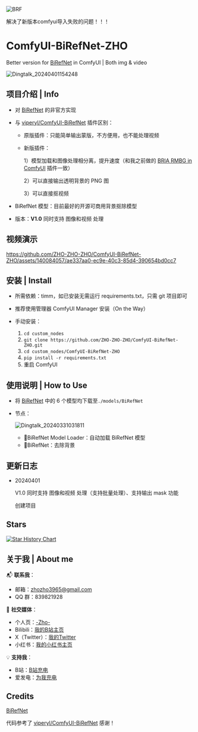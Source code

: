 ![BRF](https://github.com/ZHO-ZHO-ZHO/ComfyUI-BiRefNet-ZHO/assets/140084057/ad43b70b-370b-49ca-94df-46039a224ce5)

解决了新版本comfyui导入失败的问题！！！


# ComfyUI-BiRefNet-ZHO

Better version for [BiRefNet](https://github.com/zhengpeng7/birefnet) in ComfyUI | Both img & video

![Dingtalk_20240401154248](https://github.com/ZHO-ZHO-ZHO/ComfyUI-BiRefNet-ZHO/assets/140084057/1d72a017-5dc5-482e-a0c7-284d14b807b7)


## 项目介绍 | Info

- 对 [BiRefNet](https://github.com/zhengpeng7/birefnet) 的非官方实现

- 与 [viperyl/ComfyUI-BiRefNet](https://github.com/viperyl/ComfyUI-BiRefNet) 插件区别：
  
   - 原版插件：只能简单输出蒙版，不方便用，也不能处理视频
     
   - 新版插件：
     
      1）模型加载和图像处理相分离，提升速度（和我之前做的 [BRIA RMBG in ComfyUI](https://github.com/ZHO-ZHO-ZHO/ComfyUI-BRIA_AI-RMBG) 插件一致）
 
      2）可以直接输出透明背景的 PNG 图
     
      3）可以直接抠视频

- BiRefNet 模型：目前最好的开源可商用背景抠除模型

- 版本：**V1.0** 同时支持 图像和视频 处理


## 视频演示


https://github.com/ZHO-ZHO-ZHO/ComfyUI-BiRefNet-ZHO/assets/140084057/ae337aa0-ec9e-40c3-85d4-390654bd0cc7


## 安装 | Install

- 所需依赖：timm，如已安装无需运行 requirements.txt，只需 git 项目即可

- 推荐使用管理器 ComfyUI Manager 安装（On the Way）

- 手动安装：
    1. `cd custom_nodes`
    2. `git clone https://github.com/ZHO-ZHO-ZHO/ComfyUI-BiRefNet-ZHO.git`
    3. `cd custom_nodes/ComfyUI-BiRefNet-ZHO`
    4. `pip install -r requirements.txt`
    5. 重启 ComfyUI


## 使用说明 | How to Use

- 将 [BiRefNet](https://huggingface.co/ViperYX/BiRefNet) 中的 6 个模型均下载至`./models/BiRefNet`

- 节点：

  ![Dingtalk_20240331031811](https://github.com/ZHO-ZHO-ZHO/ComfyUI-BiRefNet-ZHO/assets/140084057/ce37a57e-c5d0-4f17-9a87-457dd1022776)


   - 🧹BiRefNet Model Loader：自动加载 BiRefNet 模型
   - 🧹BiRefNet：去除背景


## 更新日志

- 20240401

  V1.0 同时支持 图像和视频 处理（支持批量处理）、支持输出 mask 功能

  创建项目 


## Stars 

[![Star History Chart](https://api.star-history.com/svg?repos=ZHO-ZHO-ZHO/ComfyUI-BiRefNet-ZHO&type=Date)](https://star-history.com/#ZHO-ZHO-ZHO/ComfyUI-BiRefNet-ZHO&Date)


## 关于我 | About me

📬 **联系我**：
- 邮箱：zhozho3965@gmail.com
- QQ 群：839821928

🔗 **社交媒体**：
- 个人页：[-Zho-](https://jike.city/zho)
- Bilibili：[我的B站主页](https://space.bilibili.com/484366804)
- X（Twitter）：[我的Twitter](https://twitter.com/ZHOZHO672070)
- 小红书：[我的小红书主页](https://www.xiaohongshu.com/user/profile/63f11530000000001001e0c8?xhsshare=CopyLink&appuid=63f11530000000001001e0c8&apptime=1690528872)

💡 **支持我**：
- B站：[B站充电](https://space.bilibili.com/484366804)
- 爱发电：[为我充电](https://afdian.net/a/ZHOZHO)


## Credits

[BiRefNet](https://github.com/zhengpeng7/birefnet)

代码参考了 [viperyl/ComfyUI-BiRefNet](https://github.com/viperyl/ComfyUI-BiRefNet) 感谢！
